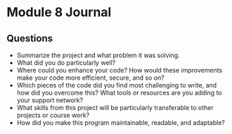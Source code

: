 # Module 8 Journal 
## Questions
- Summarize the project and what problem it was solving.
- What did you do particularly well?
- Where could you enhance your code? How would these improvements make your code more efficient, secure, and so on?
- Which pieces of the code did you find most challenging to write, and how did you overcome this? What tools or resources are you adding to your support network?
- What skills from this project will be particularly transferable to other projects or course work?
- How did you make this program maintainable, readable, and adaptable?
